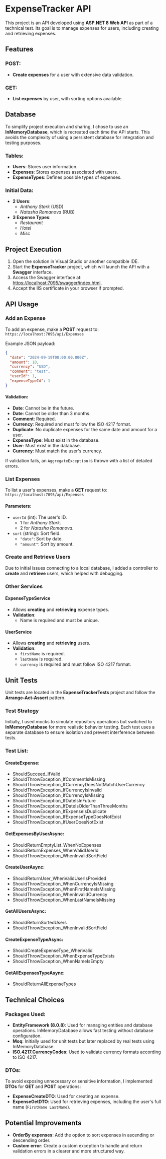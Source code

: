 # ExpenseTracker API

This project is an API developed using **ASP.NET 8 Web API** as part of a technical test. Its goal is to manage expenses for users, including creating and retrieving expenses.

## Features

### POST:
- **Create expenses** for a user with extensive data validation.

### GET:
- **List expenses** by user, with sorting options available.

## Database

To simplify project execution and sharing, I chose to use an **InMemoryDatabase**, which is recreated each time the API starts. This avoids the complexity of using a persistent database for integration and testing purposes.

### Tables:
- **Users**: Stores user information.
- **Expenses**: Stores expenses associated with users.
- **ExpenseTypes**: Defines possible types of expenses.

### Initial Data:
- **2 Users**:
  - *Anthony Stark* (USD)
  - *Natasha Romanova* (RUB)
- **3 Expense Types**:
  - *Restaurant*
  - *Hotel*
  - *Misc*

## Project Execution

1. Open the solution in Visual Studio or another compatible IDE.
2. Start the **ExpenseTracker** project, which will launch the API with a **Swagger** interface.
3. Access the Swagger interface at: [https://localhost:7095/swagger/index.html](https://localhost:7095/swagger/index.html).
4. Accept the IIS certificate in your browser if prompted.

## API Usage

### Add an Expense

To add an expense, make a **POST** request to:  
`https://localhost:7095/api/Expenses`

Example JSON payload:

```json
{
  "date": "2024-09-19T00:00:00.000Z",
  "amount": 10,
  "currency": "USD",
  "comment": "test",
  "userId": 1,
  "expenseTypeId": 1
}
```

#### Validation:
- **Date**: Cannot be in the future.
- **Date**: Cannot be older than 3 months.
- **Comment**: Required.
- **Currency**: Required and must follow the ISO 4217 format.
- **Duplicate**: No duplicate expenses for the same date and amount for a user.
- **ExpenseType**: Must exist in the database.
- **User**: Must exist in the database.
- **Currency**: Must match the user's currency.

If validation fails, an `AggregateException` is thrown with a list of detailed errors.

### List Expenses

To list a user's expenses, make a **GET** request to:  
`https://localhost:7095/api/Expenses`

#### Parameters:
- `userId` (int): The user's ID.
  - 1 for *Anthony Stark*.
  - 2 for *Natasha Romanova*.
- `sort` (string): Sort field.
  - `"date"`: Sort by date.
  - `"amount"`: Sort by amount.

### Create and Retrieve Users

Due to initial issues connecting to a local database, I added a controller to **create** and **retrieve** users, which helped with debugging.

### Other Services

#### ExpenseTypeService
- Allows **creating** and **retrieving** expense types.
- **Validation**:
  - Name is required and must be unique.

#### UserService
- Allows **creating** and **retrieving** users.
- **Validation**:
  - `firstName` is required.
  - `lastName` is required.
  - `currency` is required and must follow ISO 4217 format.

## Unit Tests

Unit tests are located in the **ExpenseTrackerTests** project and follow the **Arrange-Act-Assert** pattern.

### Test Strategy
Initially, I used mocks to simulate repository operations but switched to **InMemoryDatabase** for more realistic behavior testing. Each test uses a separate database to ensure isolation and prevent interference between tests.

### Test List:

#### CreateExpense:
- ShouldSucceed_IfValid  
- ShouldThrowException_IfCommentIsMissing  
- ShouldThrowException_IfCurrencyDoesNotMatchUserCurrency  
- ShouldThrowException_IfCurrencyIsInvalid  
- ShouldThrowException_IfCurrencyIsMissing  
- ShouldThrowException_IfDateIsInFuture  
- ShouldThrowException_IfDateIsOlderThanThreeMonths  
- ShouldThrowException_IfExpenseIsDuplicate  
- ShouldThrowException_IfExpenseTypeDoesNotExist  
- ShouldThrowException_IfUserDoesNotExist  

#### GetExpensesByUserAsync:
- ShouldReturnEmptyList_WhenNoExpenses  
- ShouldReturnExpenses_WhenValidUserId  
- ShouldThrowException_WhenInvalidSortField  

#### CreateUserAsync:
- ShouldReturnUser_WhenValidUserIsProvided  
- ShouldThrowException_WhenCurrencyIsMissing  
- ShouldThrowException_WhenFirstNameIsMissing  
- ShouldThrowException_WhenInvalidCurrency  
- ShouldThrowException_WhenLastNameIsMissing  

#### GetAllUsersAsync:
- ShouldReturnSortedUsers  
- ShouldThrowException_WhenInvalidSortField  

#### CreateExpenseTypeAsync:
- ShouldCreateExpenseType_WhenValid  
- ShouldThrowException_WhenExpenseTypeExists  
- ShouldThrowException_WhenNameIsEmpty  

#### GetAllExpensesTypeAsync:
- ShouldReturnAllExpenseTypes  

## Technical Choices

### Packages Used:
- **EntityFramework (8.0.8)**: Used for managing entities and database operations. InMemoryDatabase allows fast testing without database configuration.
- **Moq**: Initially used for unit tests but later replaced by real tests using InMemoryDatabase.
- **ISO.4217.CurrencyCodes**: Used to validate currency formats according to ISO 4217.

### DTOs:
To avoid exposing unnecessary or sensitive information, I implemented **DTOs** for **GET** and **POST** operations:
- **ExpenseCreateDTO**: Used for creating an expense.
- **ExpenseGetDTO**: Used for retrieving expenses, including the user's full name (`FirstName LastName`).

## Potential Improvements

- **OrderBy expenses**: Add the option to sort expenses in ascending or descending order.
- **Custom error**: Create a custom exception to handle and return validation errors in a clearer and more structured way.